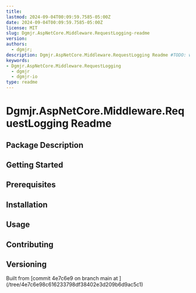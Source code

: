 ```yaml
---
title:
lastmod: 2024-09-04T00:09:59.7585-05:00Z
date: 2024-09-04T00:09:59.7585-05:00Z
license: MIT
slug: Dgmjr.AspNetCore.Middleware.RequestLogging-readme
version:
authors:
  - dgmjr;
description: Dgmjr.AspNetCore.Middleware.RequestLogging Readme #TODO: write description for Dgmjr.AspNetCore.Middleware.RequestLogging Readme
keywords:
- Dgmjr.AspNetCore.Middleware.RequestLogging
  - dgmjr
  - dgmjr-io
type: readme
---
```

# Dgmjr.AspNetCore.Middleware.RequestLogging Readme
<!-- TODO: Write the contents of the Dgmjr.AspNetCore.Middleware.RequestLogging Readme file -->
## Package Description
## Getting Started
## Prerequisites
## Installation
## Usage
## Contributing
## Versioning
Built from [commit 4e7c6e9 on branch main at ]
(/tree/4e7c6e98c616233798df38402e3d209b6d9ac5c1)
